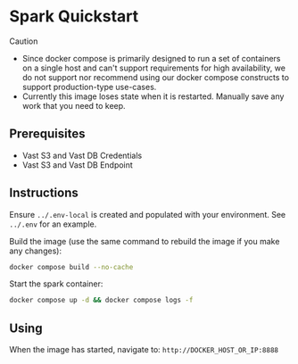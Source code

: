 # Spark Quickstart

> [!CAUTION]
> - Since docker compose is primarily designed to run a set of containers on a single host and can't support requirements for high availability, we do not support nor recommend using our docker compose constructs to support production-type use-cases.
> - Currently this image loses state when it is restarted.  Manually save any work that you need to keep.

## Prerequisites

- Vast S3 and Vast DB Credentials
- Vast S3 and Vast DB Endpoint

## Instructions

Ensure `../.env-local` is created and populated with your environment.  See `../.env` for an example.

Build the image (use the same command to rebuild the image if you make any changes):

```bash
docker compose build --no-cache
```

Start the spark container:

```bash
docker compose up -d && docker compose logs -f
```

## Using

When the image has started, navigate to: `http://DOCKER_HOST_OR_IP:8888`
